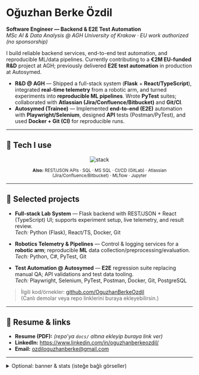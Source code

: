 # Oğuzhan Berke Özdil

**Software Engineer — Backend & E2E Test Automation**  
*MSc AI & Data Analysis @ AGH University of Krakow · EU work authorized (no sponsorship)*

I build reliable backend services, end-to-end test automation, and reproducible ML/data pipelines.
Currently contributing to a **€2M EU-funded R&D** project at AGH; previously delivered **E2E test
automation** in production at Autosymed.

- **R&D @ AGH** — Shipped a full-stack system (**Flask** + **React/TypeScript**), integrated **real-time telemetry** from a robotic arm, and turned experiments into **reproducible ML pipelines**. Wrote **PyTest** suites; collaborated with **Atlassian (Jira/Confluence/Bitbucket)** and **Git/CI**.
- **Autosymed (Trainee)** — Implemented **end-to-end (E2E)** automation with **Playwright/Selenium**, designed **API** tests (Postman/PyTest), and used **Docker + Git (CI)** for reproducible runs.

---

## 🧰 Tech I use
<p align="center">
  <img src="https://skillicons.dev/icons?i=python,django,flask,typescript,react,cs,dotnet,java,postgres,git,docker,linux,pytest,playwright,selenium,postman,pandas,numpy&perline=10" alt="stack" />
</p>
<p align="center">
  <sub><b>Also:</b> REST/JSON APIs · SQL · MS SQL · CI/CD (GitLab) · Atlassian (Jira/Confluence/Bitbucket) · MLflow · Jupyter</sub>
</p>


---

## 🧪 Selected projects
- **Full-stack Lab System** — Flask backend with REST/JSON + React (TypeScript) UI; supports experiment setup, live telemetry, and result review.  
  *Tech:* Python (Flask), React/TS, Docker, Git

- **Robotics Telemetry & Pipelines** — Control & logging services for a **robotic arm**; reproducible **ML** data collection/preprocessing/evaluation.  
  *Tech:* Python, C#, PyTest, Git

- **Test Automation @ Autosymed** — **E2E** regression suite replacing manual QA; API validations and test data tooling.  
  *Tech:* Playwright, Selenium, PyTest, Postman, Docker, Git, PostgreSQL

> İlgili kod/örnekler: [github.com/OguzhanBerkeOzdil](https://github.com/OguzhanBerkeOzdil)  
> (Canlı demolar veya repo linklerini buraya ekleyebilirsin.)

---

## 📄 Resume & links
- **Resume (PDF):** *(repo’ya `docs/` altına ekleyip buraya link ver)*  
- **LinkedIn:** https://www.linkedin.com/in/oguzhanberkeozdil/  
- **Email:** ozdiloguzhanberke@gmail.com

---

<details>
  <summary>Optional: banner & stats (isteğe bağlı görseller)</summary>
  <br>
  <p align="center">
    <img src="https://github.com/OguzhanBerkeOzdil/OguzhanBerkeOzdil/raw/master/assets/header-light.gif" width="100%" alt="banner">
  </p>
  <p align="center">
    <img src="https://github-readme-stats.vercel.app/api?username=oguzhanberkeozdil&show_icons=true" width="48%" />
    <img src="https://github-readme-streak-stats.herokuapp.com/?user=oguzhanberkeozdil" width="48%" />
  </p>
</details>

